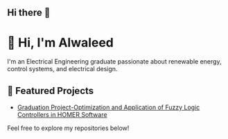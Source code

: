 ## Hi there 👋

# 👋 Hi, I'm Alwaleed

I'm an Electrical Engineering graduate passionate about renewable energy, control systems, and electrical design.

## 🚀 Featured Projects

- [Graduation Project-Optimization and Application of Fuzzy Logic Controllers in HOMER Software](https://github.com/Alwaleed-Projects/Graduation-Project-Fuzzy-Controller/tree/main)


Feel free to explore my repositories below!

